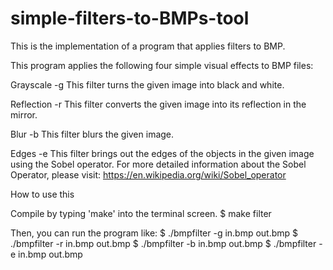 # simple-filters-to-BMPs-tool

This is the implementation of a program that applies filters to BMP.

This program applies the following four simple visual effects to BMP files:

Grayscale -g
This filter turns the given image into black and white.

Reflection -r
This filter converts the given image into its reflection in the mirror.

Blur -b
This filter blurs the given image.

Edges -e
This filter brings out the edges of the objects in the given image using the Sobel operator.
For more detailed information about the Sobel Operator, please visit: https://en.wikipedia.org/wiki/Sobel_operator

How to use this

Compile by typing 'make' into the terminal screen.
$ make filter


Then, you can run the program like:
$ ./bmpfilter -g in.bmp out.bmp
$ ./bmpfilter -r in.bmp out.bmp
$ ./bmpfilter -b in.bmp out.bmp
$ ./bmpfilter -e in.bmp out.bmp
